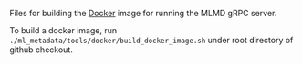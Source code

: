 Files for building the [Docker](http://www.docker.com) image for running the
MLMD gRPC server.

To build a docker image, run
`./ml_metadata/tools/docker/build_docker_image.sh` under root directory of
github checkout.
